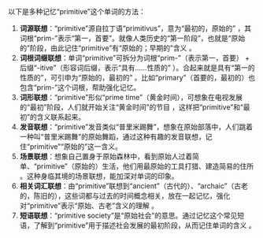 以下是多种记忆“primitive”这个单词的方法：
1. **词源联想**：“primitive”源自拉丁语“primitivus”，意为“最初的，原始的” ，其词根“prim-”表示“第一，首要”。就像人类历史的“第一阶段”，也就是“原始的”阶段，由此记住“primitive”有“原始的；早期的”含义 。
2. **词根词缀联想**：单词“primitive”可拆分为词根“prim-”（表示第一，首要） + 后缀“-itive”（形容词后缀，表示“具有……性质的” ）。合起来就是具有“第一的性质的”，可引申为“原始的，最初的” 。比如“primary”（首要的，最初的）也包含“prim-”这个词根，帮助强化记忆。 
3. **词形联想**：“primitive”形似“prime time”（黄金时间），可想象在电视发展的“最初”阶段，人们就开始关注“黄金时间”的节目 ，这样把“primitive”和“最初”的含义联系起来。
4. **发音联想**：“primitive”发音类似“普里米踢舞”，想象在原始部落中，人们跳着一种叫“普里米踢舞”的原始舞蹈，通过这种有趣的发音联想，记住“primitive”“原始的”这一含义。 
5. **场景联想**：想象自己置身于原始森林中，看到原始人过着简单、“primitive”（原始的）生活，他们用最原始的工具打猎、建造简易的住所 。这种身临其境的场景联想，能加深对单词的印象。 
6. **相关词汇联想**：由“primitive”联想到“ancient”（古代的）、“archaic”（古老的，陈旧的），这些词都与过去的时间概念相关，放在一起记忆，强化对“primitive”表示“原始、古老”含义的理解 。 
7. **短语联想**：“primitive society”是“原始社会”的意思。通过记忆这个常见短语，了解到“primitive”用于描述社会发展的最初阶段，从而记住单词的含义 。 